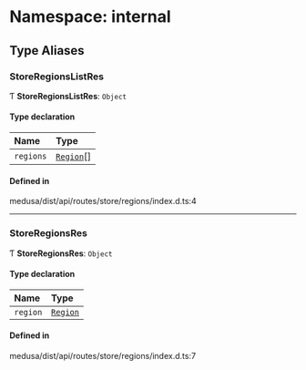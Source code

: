 # Namespace: internal

## Type Aliases

### StoreRegionsListRes

Ƭ **StoreRegionsListRes**: `Object`

#### Type declaration

| Name | Type |
| :------ | :------ |
| `regions` | [`Region`](../classes/internal.Region.md)[] |

#### Defined in

medusa/dist/api/routes/store/regions/index.d.ts:4

___

### StoreRegionsRes

Ƭ **StoreRegionsRes**: `Object`

#### Type declaration

| Name | Type |
| :------ | :------ |
| `region` | [`Region`](../classes/internal.Region.md) |

#### Defined in

medusa/dist/api/routes/store/regions/index.d.ts:7
